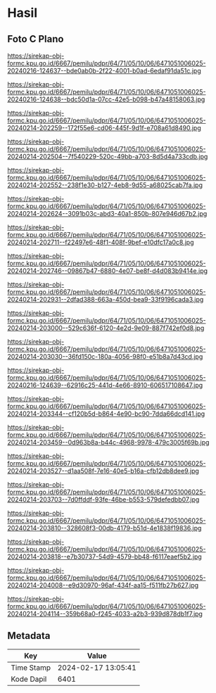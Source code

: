 # Hasil

## Foto C Plano

https://sirekap-obj-formc.kpu.go.id/6667/pemilu/pdpr/64/71/05/10/06/6471051006025-20240216-124637--bde0ab0b-2f22-4001-b0ad-6edaf91da51c.jpg

https://sirekap-obj-formc.kpu.go.id/6667/pemilu/pdpr/64/71/05/10/06/6471051006025-20240216-124638--bdc50d1a-07cc-42e5-b098-b47a48158063.jpg

https://sirekap-obj-formc.kpu.go.id/6667/pemilu/pdpr/64/71/05/10/06/6471051006025-20240214-202259--172f55e6-cd06-445f-9d1f-e708a61d8490.jpg

https://sirekap-obj-formc.kpu.go.id/6667/pemilu/pdpr/64/71/05/10/06/6471051006025-20240214-202504--7f540229-520c-49bb-a703-8d5d4a733cdb.jpg

https://sirekap-obj-formc.kpu.go.id/6667/pemilu/pdpr/64/71/05/10/06/6471051006025-20240214-202552--238f1e30-b127-4eb8-9d55-a68025cab7fa.jpg

https://sirekap-obj-formc.kpu.go.id/6667/pemilu/pdpr/64/71/05/10/06/6471051006025-20240214-202624--3091b03c-abd3-40a1-850b-807e946d67b2.jpg

https://sirekap-obj-formc.kpu.go.id/6667/pemilu/pdpr/64/71/05/10/06/6471051006025-20240214-202711--f22497e6-48f1-408f-9bef-e10dfc17a0c8.jpg

https://sirekap-obj-formc.kpu.go.id/6667/pemilu/pdpr/64/71/05/10/06/6471051006025-20240214-202746--09867b47-6880-4e07-be8f-d4d083b9414e.jpg

https://sirekap-obj-formc.kpu.go.id/6667/pemilu/pdpr/64/71/05/10/06/6471051006025-20240214-202931--2dfad388-663a-450d-bea9-33f9196cada3.jpg

https://sirekap-obj-formc.kpu.go.id/6667/pemilu/pdpr/64/71/05/10/06/6471051006025-20240214-203000--529c636f-6120-4e2d-9e09-887f742ef0d8.jpg

https://sirekap-obj-formc.kpu.go.id/6667/pemilu/pdpr/64/71/05/10/06/6471051006025-20240214-203030--36fd150c-180a-4056-98f0-e51b8a7d43cd.jpg

https://sirekap-obj-formc.kpu.go.id/6667/pemilu/pdpr/64/71/05/10/06/6471051006025-20240216-124639--62916c25-441d-4e66-8910-606517108647.jpg

https://sirekap-obj-formc.kpu.go.id/6667/pemilu/pdpr/64/71/05/10/06/6471051006025-20240214-203344--cf120b5d-b864-4e90-bc90-7dda66dcd141.jpg

https://sirekap-obj-formc.kpu.go.id/6667/pemilu/pdpr/64/71/05/10/06/6471051006025-20240214-203459--0d963b8a-b44c-4968-9978-479c3005f69b.jpg

https://sirekap-obj-formc.kpu.go.id/6667/pemilu/pdpr/64/71/05/10/06/6471051006025-20240214-203527--d1aa508f-7e16-40e5-b16a-cfb12db8dee9.jpg

https://sirekap-obj-formc.kpu.go.id/6667/pemilu/pdpr/64/71/05/10/06/6471051006025-20240214-203703--7d0ffddf-93fe-46be-b553-579defedbb07.jpg

https://sirekap-obj-formc.kpu.go.id/6667/pemilu/pdpr/64/71/05/10/06/6471051006025-20240214-203810--328608f3-00db-4179-b51d-4e1838f19836.jpg

https://sirekap-obj-formc.kpu.go.id/6667/pemilu/pdpr/64/71/05/10/06/6471051006025-20240214-203818--e7b30737-54d9-4579-bb48-f6117eaef5b2.jpg

https://sirekap-obj-formc.kpu.go.id/6667/pemilu/pdpr/64/71/05/10/06/6471051006025-20240214-204008--e9d30970-96af-434f-aa15-f511fb27b627.jpg

https://sirekap-obj-formc.kpu.go.id/6667/pemilu/pdpr/64/71/05/10/06/6471051006025-20240214-204114--359b68a0-f245-4033-a2b3-939d878db1f7.jpg


## Metadata

| Key        | Value               |
| ---------- | ------------------- |
| Time Stamp | 2024-02-17 13:05:41 |
| Kode Dapil | 6401                |



